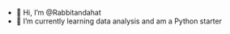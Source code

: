 - 👋 Hi, I’m @Rabbitandahat
- 🌱 I’m currently learning data analysis and am a Python starter

<!---
Rabbitandahat/Rabbitandahat is a ✨ special ✨ repository because its `README.md` (this file) appears on your GitHub profile.
You can click the Preview link to take a look at your changes.
--->
